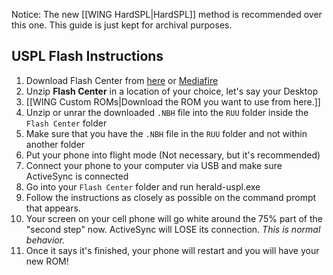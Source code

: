Notice: The new [[WING HardSPL|HardSPL]] method is recommended over this one. This guide is just kept for archival purposes.

## USPL Flash Instructions

1. Download Flash Center from [here](https://dl.dropbox.com/u/22186524/files/Herald-Flash-Center.7z) or [Mediafire](http://www.mediafire.com/?axtm5qlmbli)
1. Unzip **Flash Center** in a location of your choice, let's say your Desktop
1. [[WING Custom ROMs|Download the ROM you want to use from here.]]
1. Unzip or unrar the downloaded `.NBH` file into the `RUU` folder inside the `Flash Center` folder
1. Make sure that you have the `.NBH` file in the `RUU` folder and not within another folder
1. Put your phone into flight mode (Not necessary, but it's recommended)
1. Connect your phone to your computer via USB and make sure ActiveSync is connected
1. Go into your `Flash Center` folder and run herald-uspl.exe
1. Follow the instructions as closely as possible on the command prompt that appears.
1. Your screen on your cell phone will go white around the 75% part of the "second step" now. ActiveSync will LOSE its connection. *This is normal behavior.*
1. Once it says it's finished, your phone will restart and you will have your new ROM!
